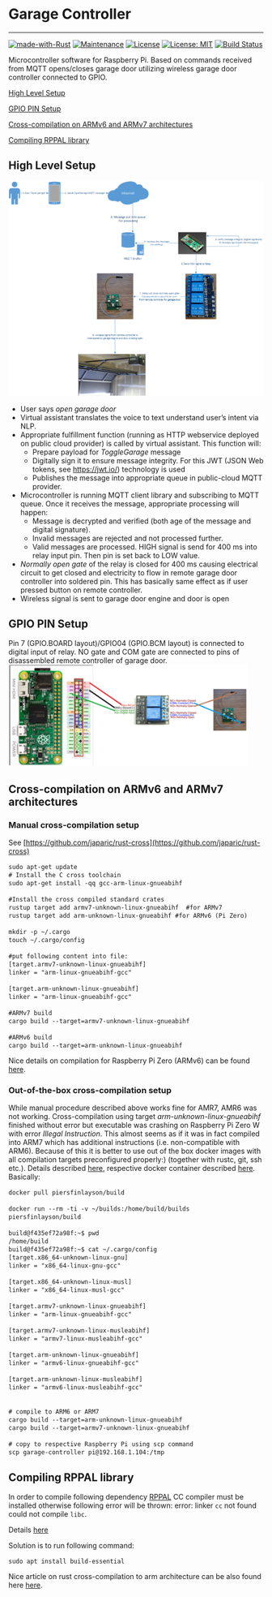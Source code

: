 # Garage Controller

---
[![made-with-Rust](https://img.shields.io/badge/Made%20with-Rust-1f425f.svg)](https://www.rust-lang.org/)
[![Maintenance](https://img.shields.io/badge/Maintained%3F-yes-green.svg)](../../graphs/commit-activity)
[![License](https://img.shields.io/badge/License-Apache-blue.svg)](LICENSE-APACHE)
[![License: MIT](https://img.shields.io/badge/License-MIT-yellow.svg)](LICENSE-MIT)
[![Build Status](https://travis-ci.org/jabber-tools/garage-controller.svg?branch=master)](https://travis-ci.org/jabber-tools/garage-controller)

Microcontroller software for Raspberry Pi. Based on commands received from MQTT opens/closes garage door utilizing wireless garage door controller connected to GPIO.

[High Level Setup](#high-level-setup)

[GPIO PIN Setup](#gpio-pin-setup)

[Cross-compilation on ARMv6 and ARMv7 architectures](#cross-compilation-on-armv6-and-armv7-architectures)

[Compiling RPPAL library](#compiling-rppal-library)

## High Level Setup
<img src="./examples/docs/img/e2e.png" /></br>

*	User says *open garage door*
*	Virtual assistant translates the voice to text understand user’s intent via NLP.
*	Appropriate fulfillment function (running as HTTP webservice deployed on public cloud provider) is called by virtual assistant. This function will:
       *	Prepare payload for *ToggleGarage* message
       *	Digitally sign it to ensure message integrity. For this JWT (JSON Web tokens, see https://jwt.io/) technology is used
       *	Publishes the message into appropriate queue in public-cloud MQTT provider. 
*	Microcontroller is running MQTT client library and subscribing to MQTT queue. Once it receives the message, appropriate processing will happen:
       * Message is decrypted and verified (both age of the message and digital signature). 
       * Invalid messages are rejected and not processed further.
       * Valid messages are processed. HIGH signal is send for 400 ms into relay input pin. Then pin is set back to LOW value.
*	*Normally open gate* of the relay is closed for 400 ms causing electrical circuit to get closed and electricity to flow in remote garage door controller into soldered pin. This has basically same effect as if user pressed button on remote controller. 
*	Wireless signal is sent to garage door engine and door is open


## GPIO PIN Setup
Pin 7 (GPIO.BOARD layout)/GPIO04 (GPIO.BCM layout) is connected to digital input of relay. NO gate and COM gate are connected to pins of disassembled remote controller of garage door.</br>
<img height="200" src="./examples/docs/img/pin_setup.png" /></br>

## Cross-compilation on ARMv6 and ARMv7 architectures
### Manual cross-compilation setup
See [https://github.com/japaric/rust-cross](https://github.com/japaric/rust-cross)
```
sudo apt-get update
# Install the C cross toolchain
sudo apt-get install -qq gcc-arm-linux-gnueabihf

#Install the cross compiled standard crates
rustup target add armv7-unknown-linux-gnueabihf  #for ARMv7 
rustup target add arm-unknown-linux-gnueabihf #for ARMv6 (Pi Zero)

mkdir -p ~/.cargo
touch ~/.cargo/config

#put following content into file:
[target.armv7-unknown-linux-gnueabihf]
linker = "arm-linux-gnueabihf-gcc"

[target.arm-unknown-linux-gnueabihf]
linker = "arm-linux-gnueabihf-gcc"

#ARMv7 build
cargo build --target=armv7-unknown-linux-gnueabihf

#ARMv6 build
cargo build --target=arm-unknown-linux-gnueabihf
```
Nice details on compilation for Raspberry Pi Zero (ARMv6) can be found [here](https://disconnected.systems/blog/rust-powered-rover/#setting-up-rust-for-cross-compiling).

### Out-of-the-box cross-compilation setup
While manual procedure described above works fine for AMR7, AMR6 was not working. Cross-compilation using target *arm-unknown-linux-gnueabihf* finished without error but executable was crashing on Raspberry Pi Zero W with error *Illegal Instruction*. This almost seems as if it was in fact compiled into ARM7 which has additional instructions (i.e. non-compatible with ARM6).
Because of this it is better to use out of the box docker images with all compilation targets preconfigured properly:) (together with rustc, git, ssh etc.).
Details described [here](https://piers.rocks/docker/containers/raspberry/pi/rust/cross/compile/compilation/2018/12/16/rust-compilation-for-raspberry-pi.html), respective docker container described [here](https://hub.docker.com/r/piersfinlayson/build). Basically:

```
docker pull piersfinlayson/build

docker run --rm -ti -v ~/builds:/home/build/builds piersfinlayson/build

build@f435ef72a98f:~$ pwd
/home/build
build@f435ef72a98f:~$ cat ~/.cargo/config
[target.x86_64-unknown-linux-gnu]
linker = "x86_64-linux-gnu-gcc"

[target.x86_64-unknown-linux-musl]
linker = "x86_64-linux-musl-gcc"

[target.armv7-unknown-linux-gnueabihf]
linker = "arm-linux-gnueabihf-gcc"

[target.armv7-unknown-linux-musleabihf]
linker = "armv7-linux-musleabihf-gcc"

[target.arm-unknown-linux-gnueabihf]
linker = "armv6-linux-gnueabihf-gcc"

[target.arm-unknown-linux-musleabihf]
linker = "armv6-linux-musleabihf-gcc"


# compile to ARM6 or ARM7
cargo build --target=arm-unknown-linux-gnueabihf
cargo build --target=armv7-unknown-linux-gnueabihf

# copy to respective Raspberry Pi using scp command
scp garage-controller pi@192.168.1.104:/tmp

```

## Compiling RPPAL library
In order to compile following dependency [RPPAL](https://github.com/golemparts/rppal) CC compiler must be installed otherwise following error will be thrown:
error: linker `cc` not found
could not compile `libc`.

Details [here](https://ostechnix.com/how-to-fix-rust-error-linker-cc-not-found-on-linux/)

Solution is to run following command:
```
sudo apt install build-essential
```
Nice article on rust cross-compilation to arm architecture can be also found here [here](https://www.growse.com/2020/04/26/adventures-in-rust-and-cross-compilation-for-the-raspberry-pi.html).

